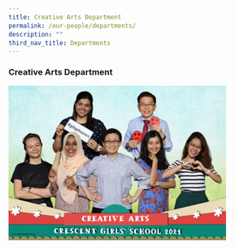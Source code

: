 ```yaml
---
title: Creative Arts Department
permalink: /our-people/departments/
description: ""
third_nav_title: Departments
---
```

### **Creative Arts Department**

<img src="/images/dept1.png" style="width:85%">